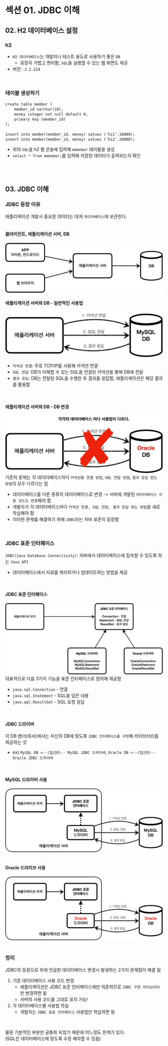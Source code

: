 # 섹션 01. JDBC 이해
## 02. H2 데이터베이스 설정
### h2
- `H2 데이터베이스`는 개발이나 테스트 용도로 사용하기 좋은 `DB`
  - 굉장히 가볍고 편리함, `SQL`을 실행할 수 있는 웹 화면도 제공
- 버전 : `2.2.224`  
<br/>

### 테이블 생성하기
```
create table member (
    member_id varchar(10),
    money integer not null default 0,
    primary key (member_id)
);

insert into member(member_id, money) values ('hi1',10000);
insert into member(member_id, money) values ('hi2',20000);
```
- 위의 `SQL`을 h2 웹 콘솔에 입력해 `memeber` 테이블을 생성
- `select * from memeber;`를 입력해 저장한 데이터가 출력되는지 확인  
<br/><br/><br/>

## 03. JDBC 이해
### JDBC 등장 이유
애플리케이션 개발시 중요한 데이터는 대게 `데이터베이스`에 보관한다.  
<br/>

#### 클라이언트, 애플리케이션 서버, DB
![img_001](img/img_001.jpg)
<br/>

#### 애플리케이션 서버와 DB - 일반적인 사용법
![img_002](img/img_002.jpg)
- `커넥션 연결`: 주로 TCP/IP를 사용해 커넥션 연결
- `SQL 전달`: DB가 이해할 수 있는 SQL을 연결된 커넥션을 통해 DB에 전달
- `결과 응답`: DB는 전달된 SQL을 수행한 후 결과를 응답함, 애플리케이션은 해당 결과를 활용함  
<br/>

#### 애플리케이션 서버와 DB - DB 변경
![img_003](img/img_003.jpg)
기존의 문제는 각 데이터베이스마다 `커넥션을 연결 방법`, `SQL 전달 방법`, `결과 응답 받는 방법`이 모두 다르다는 점
- 데이터베이스를 다른 종류의 데이터베이스로 변경 -> 서버에 개발된 `데이터베이스 사용 코드도 변경`해야 함
- 개발자가 각 데이터베이스마다 `커넥션 연결, SQL 전달, 결과 응답 받는 방법`을 새로 학습해야 함
- 이러한 문제를 해결하기 위해 `JDBC`라는 자바 표준이 등장함  
<br/>

### JDBC 표준 인터페이스
`JDBC(Java Database Connectivity)`: 자바에서 데이터베이스에 접속할 수 있도록 하는 `Java API`
- 데이터베이스에서 자료를 쿼리하거나 업데이트하는 방법을 제공  
<br/>

#### JDBC 표준 인터페이스
![img_004](img/img_004.jpg)
대표적으로 다음 3가지 기능을 표준 인터페이스로 정의해 제공함
- `java.sql.Connection` - 연결
- `java.sql.Statement` - SQL을 담은 내용
- `java.aql.ResultSet` - SQL 요청 응답  
<br/>

#### JDBC 드라이버
각 DB 벤더(회사)에서는 자신의 DB에 맞도록 `JDBC 인터페이스를 구현`해 라이브러리를 제공하는 것
- ex) `MySQL DB <--(접근O)-- MySQL JDBC 드라이버`, `Oracle DB <--(접근O)-- Oracle JDBC 드라이버`  
<br/>

#### MySQL 드라이버 사용
![img_005](img/img_005.jpg)  
<br/>

#### Oracle 드라이브 사용
![img_006](img/img_006.jpg)  
<br/>

### 정리
JDBC의 등장으로 위에 언급한 데이터베이스 변경시 발생하는 2가지 문제점이 해결 됨
1. 기존 데이터베이스 사용 코드 변경
   - 애플리케이션은 JDBC 표준 인터페이스에만 의존하므로 `JDBC 구현 라이브러리`만 변경하면 됨
   - 서버의 사용 코드를 그대로 유지 가능!
2. 각 데이터베이스별 사용법 학습
   - 개발자는 `JDBC 표준 인터페이스` 사용법만 학습하면 됨  
<br/>

물론 기본적인 부분만 공통화 되었기 때문에 어느정도 한계가 있다.<br/>
(SQL은 데이터베이스에 맞도록 수정 해야할 수 있음)